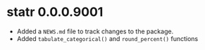# statr 0.0.0.9001

* Added a `NEWS.md` file to track changes to the package.
* Added `tabulate_categorical()` and `round_percent()` functions
